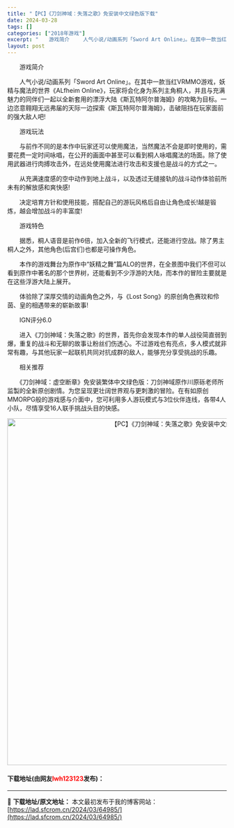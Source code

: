 ```yaml
---
title: "【PC】《刀剑神域：失落之歌》免安装中文绿色版下载"
date: 2024-03-28
tags: []
categories: ["2018年游戏"]
excerpt: "　　游戏简介 　　人气小说/动画系列「Sword Art Online」。在其中一款当红VRMMO游戏，妖精与魔法的世界《ALfheim Online》，玩家将会化身为系列主角桐人，并且与充满魅力的同伴们一起以全新套用的漂浮大陆《斯瓦特阿尔普海姆》的攻略为目标。一边恣意翱翔无远弗届的天际一边探索《斯&hellip;"
layout: post
---
```


 <p>　　游戏简介</p> <p>　　人气小说/动画系列「Sword Art Online」。在其中一款当红VRMMO游戏，妖精与魔法的世界《ALfheim Online》，玩家将会化身为系列主角桐人，并且与充满魅力的同伴们一起以全新套用的漂浮大陆《斯瓦特阿尔普海姆》的攻略为目标。一边恣意翱翔无远弗届的天际一边探索《斯瓦特阿尔普海姆》，击破阻挡在玩家面前的强大敌人吧!</p> <p>　　游戏玩法</p> <p>　　与前作不同的是本作中玩家还可以使用魔法，当然魔法不会是即时使用的，需要花费一定时间咏唱，在公开的画面中甚至可以看到桐人咏唱魔法的场面。除了使用武器进行肉搏攻击外，在远处使用魔法进行攻击和支援也是战斗的方式之一。</p> <p>　　从充满速度感的空中动作到地上战斗，以及透过无缝接轨的战斗动作体验前所未有的解放感和爽快感!</p> <p>　　决定培育方针和使用技能，搭配自己的游玩风格后自由让角色成长!越是锻炼，越会增加战斗的丰富度!</p> <p>　　游戏特色</p> <p>　　据悉，桐人语音是前作6倍，加入全新的飞行模式，还能进行空战。除了男主桐人之外，其他角色(后宫们)也都是可操作角色。</p> <p>　　本作的游戏舞台为原作中&ldquo;妖精之舞&rdquo;篇ALO的世界，在全景图中我们不但可以看到原作中著名的那个世界树，还能看到不少浮游的大陆，而本作的冒险主要就是在这些浮游大陆上展开。</p> <p>　　体验除了深厚交情的动画角色之外，与《Lost Song》的原创角色赛玟和伶茵、皇的相遇带来的崭新故事!</p> <p>　　IGN评分6.0</p> <p>　　进入《刀剑神域：失落之歌》的世界，首先你会发现本作的单人战役简直弱到爆，重复的战斗和无聊的故事让粉丝们伤透心。不过游戏也有亮点，多人模式就非常有趣，与其他玩家一起联机共同对抗成群的敌人，能够充分享受挑战的乐趣。</p> <p>　　相关推荐</p> <p>　　《刀剑神域：虚空断章》免安装繁体中文绿色版：刀剑神域原作川原砾老师所监製的全新原创剧情。为您呈现更壮阔世界观与更刺激的冒险。在有如原创MMORPG般的游戏感与介面中，您可利用多人游玩模式与3位伙伴连线，各带4人小队，尽情享受16人联手挑战头目的快感。</p> <p align="center"><img align="" border="0" src="https://lad.sfcrom.cn/wp-content/uploads/2024/03/20240327_6604a9225382c.webp" width="795" alt="【PC】《刀剑神域：失落之歌》免安装中文绿色版下载" /></p> <p><h4>下载地址(由网友<font color="red">lwh123123</font>发布)：</h4></p> 

---
📖 **下载地址/原文地址：** 本文最初发布于我的博客网站：[https://lad.sfcrom.cn/2024/03/64985/](https://lad.sfcrom.cn/2024/03/64985/)
